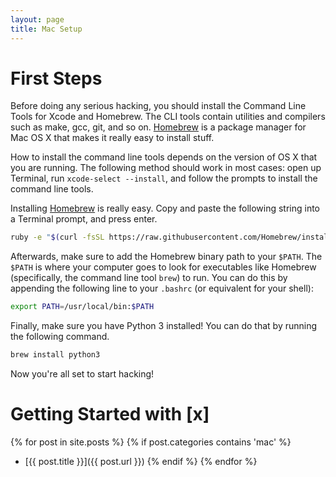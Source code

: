 ```yaml
---
layout: page
title: Mac Setup
---
```


# First Steps

Before doing any serious hacking, you should install the Command Line Tools for
Xcode and Homebrew. The CLI tools contain utilities and compilers such as make,
gcc, git, and so on. [Homebrew][brew] is a package manager for Mac OS X that
makes it really easy to install stuff.

How to install the command line tools depends on the version of OS X that you
are running. The following method should work in most cases: open up Terminal,
run `xcode-select --install`, and follow the prompts to install the command
line tools.

Installing [Homebrew][brew] is really easy. Copy and paste the following string
into a Terminal prompt, and press enter.

```bash
ruby -e "$(curl -fsSL https://raw.githubusercontent.com/Homebrew/install/master/install)"
```

Afterwards, make sure to add the Homebrew binary path to your `$PATH`. The `$PATH` is where
your computer goes to look for executables like Homebrew (specifically, the command line tool
`brew`) to run. You can do this by appending the following line to your `.bashrc` (or equivalent for
your shell):

```bash
export PATH=/usr/local/bin:$PATH
```

Finally, make sure you have Python 3 installed! You can do that by running the following command.
```bash
brew install python3
```

Now you're all set to start hacking!

# Getting Started with [x]
<p></p>

{% for post in site.posts %}
    {% if post.categories contains 'mac' %}
* [{{ post.title }}]({{ post.url }})
    {% endif %}
{% endfor %}

[brew]: http://brew.sh/
